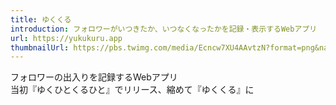 ```yaml
---
title: ゆくくる
introduction: フォロワーがいつきたか、いつなくなったかを記録・表示するWebアプリ
url: https://yukukuru.app
thumbnailUrl: https://pbs.twimg.com/media/Ecncw7XU4AAvtzN?format=png&name=medium
---
```


フォロワーの出入りを記録するWebアプリ  
当初『ゆくひとくるひと』でリリース、縮めて『ゆくくる』に
